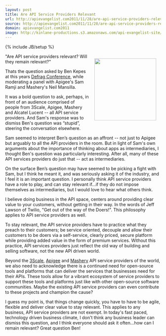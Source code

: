 ```yaml
---
layout: post
title: Are API Service Providers Relevant
url: http://apievangelist.com2011/11/28/are-api-service-providers-relevant/
source: http://apievangelist.com2011/11/28/are-api-service-providers-relevant/
domain: apievangelist.com2011
image: http://kinlane-productions.s3.amazonaws.com/api-evangelist-site/blog/defrag-2011.jpg
---
```

{% include JB/setup %}
<p><a title="Defag Conf" href="http://defragcon.com/"><img style="padding: 15px;" src="http://kinlane-productions.s3.amazonaws.com/events/defrag-2011/defrag-2011.jpg" alt="" width="200" align="right" /></a></p>
<p>"Are API service providers relevant?  Will they remain relevant?"</p>
<p>Thats the question asked by Ben Kepes at this years <a title="Defag Conf" href="http://defragcon.com/">Defrag Conference</a>, while moderating a panel with Apigee's Sam Ramji and Mashery's Neil Mansilla.</p>
<p>It was a bold question to ask, perhaps, in front of an audience comprised of people from 3Scale, Apigee, Mashery and Alcatel Lucent -- all API service providers.  And Sam's response was to dismiss Ben's question was &ldquo;stupid&rdquo;, steering the conversation elsewhere.</p>
<p>Sam seemed to interpret Ben&rsquo;s question as an affront -- not just to Apigee but arguably to all the API providers in the room.  But in light of Sam's own arguments about the importance of thinking about apps as intermediaries, I thought Ben's question was particularly interesting.  After all, many of these API services providers do just that -- act as intermediaries.</p>
<p>On the surface Ben&rsquo;s question may have seemed to be picking a fight with Sam, but I think he meant it, and was seriously asking it of the industry, and I feel it is an important question. I personally think API service providers have a role to play, and can stay relevant if...if they do not impose themselves as intermediaries, but I would love to hear what others think.</p>
<p>I believe doing business in the API space, centers around providing clear value to your customers, without getting in their way.  In the words of Jeff Lawson of Twilio, "Get out of the way of the Doers!".  This philosophy applies to API service providers as well.</p>
<p>To stay relevant, the API service providers have to practice what they preach to their customers; be service oriented, decouple and allow their customers to be doers via a self-service, clearly priced, secure platform while providing added value in the form of premium services.  Without this practice, API services providers just reflect the old way of building and selling software, not the new API driven world.</p>
<p>Beyond the <a title="3Scale" href="http://blog.apievangelist.com/serviceproviders/3scale.php">3Scale</a>, <a title="Apigee" href="http://blog.apievangelist.com/serviceproviders/apigee.php">Apigee</a> and <a title="Mashery" href="http://blog.apievangelist.com/serviceproviders/mashery.php">Mashery</a> API service providers of the world, we also need to acknowledge there is a continued need for open-source tools and platforms that can deliver the services that businesses need for their APIs.   These tools allow for a vibrant ecosystem of service providers to support these tools and platforms just like with other open-source software communities.  Maybe the existing API service providers can even contribute to these projects and champion the cause?</p>
<p>I guess my point is, that things change quickly,  you have to have to be agile, flexible and deliver clear value to stay relevant.  This applies to any business, API service providers are not exempt.  In today's fast paced, technology driven business climate, I don't think any business leader can dismiss this question, and I think everyone should ask it often...how can I remain relevant?  Great question Ben!</p>
